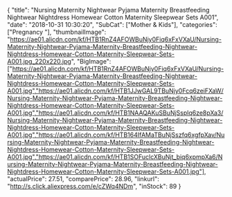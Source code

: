 {
	"title": "Nursing Maternity Nightwear Pyjama Maternity Breastfeeding Nightwear Nightdress Homewear Cotton Maternity Sleepwear Sets A001",
	"date": "2018-10-31 10:30:20",
	"SubCat": ["Mother & Kids"],
	"categories": ["Pregnancy "],
	"thumbnailImage": "https://ae01.alicdn.com/kf/HTB1RnZ4AFOWBuNjy0Fiq6xFxVXaU/Nursing-Maternity-Nightwear-Pyjama-Maternity-Breastfeeding-Nightwear-Nightdress-Homewear-Cotton-Maternity-Sleepwear-Sets-A001.jpg_220x220.jpg",
	"BigImage": ["https://ae01.alicdn.com/kf/HTB1RnZ4AFOWBuNjy0Fiq6xFxVXaU/Nursing-Maternity-Nightwear-Pyjama-Maternity-Breastfeeding-Nightwear-Nightdress-Homewear-Cotton-Maternity-Sleepwear-Sets-A001.jpg","https://ae01.alicdn.com/kf/HTB1JJwGAL9TBuNjy0Fcq6zeiFXaW/Nursing-Maternity-Nightwear-Pyjama-Maternity-Breastfeeding-Nightwear-Nightdress-Homewear-Cotton-Maternity-Sleepwear-Sets-A001.jpg","https://ae01.alicdn.com/kf/HTB1NAAQAKuSBuNjSsplq6ze8pXa3/Nursing-Maternity-Nightwear-Pyjama-Maternity-Breastfeeding-Nightwear-Nightdress-Homewear-Cotton-Maternity-Sleepwear-Sets-A001.jpg","https://ae01.alicdn.com/kf/HTB164IfAMaTBuNjSszfq6xgfpXav/Nursing-Maternity-Nightwear-Pyjama-Maternity-Breastfeeding-Nightwear-Nightdress-Homewear-Cotton-Maternity-Sleepwear-Sets-A001.jpg","https://ae01.alicdn.com/kf/HTB1SOFuclcXBuNjt_biq6xpmpXa6/Nursing-Maternity-Nightwear-Pyjama-Maternity-Breastfeeding-Nightwear-Nightdress-Homewear-Cotton-Maternity-Sleepwear-Sets-A001.jpg"],
	"actualPrice": 27.51,
	"comparePrice": 28.96,
	"linkurl": "http://s.click.aliexpress.com/e/cZWq4NDm",
	"inStock": 89
}
